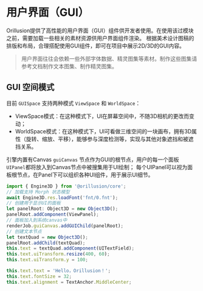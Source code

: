 # 用户界面（GUI）

Orillusion提供了高性能的用户界面（GUI）组件供开发者使用。在使用该过模块之前，需要加载一些相关的素材资源供用户界面组件渲染。
根据美术设计图稿的排版和布局，合理搭配使用GUI组件，即可在项目中展示2D/3D的GUI内容。

> 用户界面往往会依赖一些外部字体数据、精灵图集等素材。制作这些图集请参考文档制作文本图集、制作精灵图集。

## GUI 空间模式

目前 `GUISpace` 支持两种模式 `ViewSpace` 和 `WorldSpace`：

- ViewSpace模式：在这种模式下，UI在屏幕空间中，不随3D相机的更改而变动；
- WorldSpace模式：在这种模式下，UI可看做三维空间的一块画布，拥有3D属性（旋转、缩放、平移），能够参与深度检测等，实现与其他对象遮挡和被遮挡关系。

引擎内置有Canvas `guiCanvas` 节点作为GUI的根节点，用户的每一个面板`UIPanel`都将放入到Canvas节点中被搜集用于UI绘制；
每个UIPanel可以视为面板根节点，在Panel下可以组织各种UI组件，用于展示UI细节。

```ts
import { Engine3D } from '@orillusion/core';
// 加载支持 Morph 状态模型
await Engine3D.res.loadFont('fnt/0.fnt');
// 创建用于显示UI的面板
let panelRoot: Object3D = new Object3D();
panelRoot.addComponent(ViewPanel);
// 面板加入到系统canvas中
renderJob.guiCanvas.addGUIChild(panelRoot);
// 创建文本节点
let textQuad = new Object3D();
panelRoot.addChild(textQuad);
this.text = textQuad.addComponent(UITextField);
this.text.uiTransform.resize(400, 60);
this.text.uiTransform.y = 100;

this.text.text = 'Hello，Orillusion！';
this.text.fontSize = 32;
this.text.alignment = TextAnchor.MiddleCenter;

```